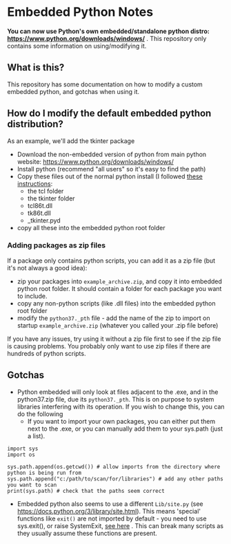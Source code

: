 # Embedded Python Notes

**You can now use Python's own embedded/standalone python distro: https://www.python.org/downloads/windows/** . This repository only contains some information on using/modifying it.

## What is this?

This repository has some documentation on how to modify a custom embedded python, and gotchas when using it.

## How do I modify the default embedded python distribution?

As an example, we'll add the tkinter package

- Download the non-embedded version of python from main python website: https://www.python.org/downloads/windows/ 
- Install python (recommend "all users" so it's easy to find the path) 
- Copy these files out of the normal python install (I followed [these instructions](https://stackoverflow.com/questions/37710205/python-embeddable-zip-install-tkinter/44169516):
  - the tcl folder
  - the tkinter folder
  - tcl86t.dll
  - tk86t.dll
  - _tkinter.pyd
- copy all these into the embedded python root folder

### Adding packages as zip files

If a package only contains python scripts, you can add it as a zip file (but it's not always a good idea):

- zip your packages into `example_archive.zip`, and copy it into embedded python root folder. It should contain a folder for each package you want to include.
- copy any non-python scripts (like .dll files) into the embedded python root folder
- modify the `python37._pth` file - add the name of the zip to import on startup `example_archive.zip` (whatever you called your .zip file before)

If you have any issues, try using it without a zip file first to see if the zip file is causing problems. You probably only want to use zip files if there are hundreds of python scripts.

## Gotchas

- Python embedded will only look at files adjacent to the .exe, and in the python37.zip file, due its `python37._pth`. This is on purpose to system libraries interfering with its operation. If you wish to change this, you can do the following
  - If you want to import your own packages, you can either put them next to the .exe, or you can manually add them to your sys.path (just a list).
```
import sys
import os

sys.path.append(os.getcwd()) # allow imports from the directory where python is being run from
sys.path.append("c:/path/to/scan/for/libraries") # add any other paths you want to scan
print(sys.path) # check that the paths seem correct
```

- Embedded python also seems to use a different `Lib/site.py` (see https://docs.python.org/3/library/site.html). This means 'special' functions like `exit()` are not imported by default - you need to use sys.exit(), or raise SystemExit, [see here](https://stackoverflow.com/questions/19747371/python-exit-commands-why-so-many-and-when-should-each-be-used) . This can break many scripts as they usually assume these functions are present.

